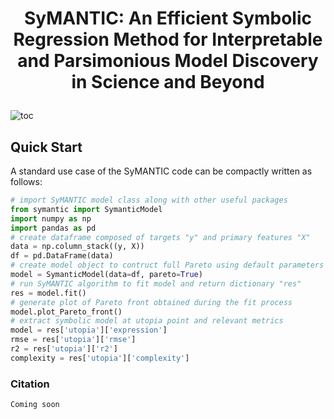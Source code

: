 #  <p align="center">SyMANTIC: An Efficient Symbolic Regression Method for Interpretable and Parsimonious Model Discovery in Science and Beyond

![toc](https://i.ibb.co/4Nmvj3B/symantic-toc.jpg)


## Quick Start 


 A standard use case of the SyMANTIC code can be compactly written as follows:

```python 
# import SyMANTIC model class along with other useful packages
from symantic import SymanticModel
import numpy as np
import pandas as pd
# create dataframe composed of targets "y" and primary features "X"
data = np.column_stack((y, X))
df = pd.DataFrame(data)
# create model object to contruct full Pareto using default parameters
model = SymanticModel(data=df, pareto=True)
# run SyMANTIC algorithm to fit model and return dictionary "res"
res = model.fit()
# generate plot of Pareto front obtained during the fit process
model.plot_Pareto_front()
# extract symbolic model at utopia point and relevant metrics
model = res['utopia']['expression']
rmse = res['utopia']['rmse']
r2 = res['utopia']['r2']
complexity = res['utopia']['complexity']
```



### Citation
    Coming soon
